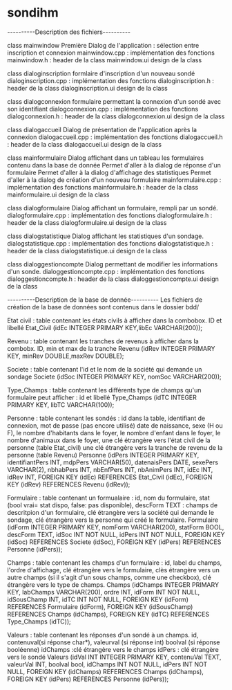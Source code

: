 # sondihm
----------Description des fichiers----------

class mainwindow
Première Dialog de l'application : sélection entre inscription et connexion
mainwindow.cpp : implémentation des fonctions
mainwindow.h : header de la class
mainwindow.ui design de la class

class dialoginscription
formlaire d'inscription d'un nouveau sondé
dialoginscription.cpp : implémentation des fonctions
dialoginscription.h : header de la class
dialoginscription.ui design de la class

class dialogconnexion
formulaire permettant la connexion d'un sondé avec son identifiant
dialogconnexion.cpp : implémentation des fonctions
dialogconnexion.h : header de la class
dialogconnexion.ui design de la class

class dialogaccueil
Dialog de présentation de l'application après la connexion
dialogaccueil.cpp : implémentation des fonctions
dialogaccueil.h : header de la class
dialogaccueil.ui design de la class

class mainformulaire
Dialog affichant dans un tableau les formulaires contenu dans la base de donnée
Permet d'aller à la dialog de réponse d'un formulaire
Permet d'aller à la dialog d'affichage des statistiques
Permet d'aller à la dialog de création d'un nouveau formulaire
mainformulaire.cpp : implémentation des fonctions
mainformulaire.h : header de la class
mainformulaire.ui design de la class

class dialogformulaire
Dialog affichant un formulaire, rempli par un sondé.
dialogformulaire.cpp : implémentation des fonctions
dialogformulaire.h : header de la class
dialogformulaire.ui design de la class

class dialogstatistique
Dialog affichant les statistiques d'un sondage.
dialogstatistique.cpp : implémentation des fonctions
dialogstatistique.h : header de la class
dialogstatistique.ui design de la class

class dialoggestioncompte
Dialog permettant de modifier les informations d'un sonde.
dialoggestioncompte.cpp : implémentation des fonctions
dialoggestioncompte.h : header de la class
dialoggestioncompte.ui design de la class

----------Description de la base de donnée----------
Les fichiers de création de la base de données sont contenus dans le dossier bdd/

Etat civil : table contenant les états civils à afficher dans la combobox. ID et libellé
Etat_Civil (idEc  INTEGER PRIMARY KEY,libEc VARCHAR(200));

Revenu : table contenant les tranches de revenus à afficher dans la combobx. ID, min et max de la tranche
Revenu (idRev INTEGER PRIMARY KEY, minRev DOUBLE,maxRev DOUBLE);

Societe : table contenant l'id et le nom de la société qui demande un sondage
Societe (idSoc INTEGER PRIMARY KEY, nomSoc VARCHAR(200));

Type_Champs : table contenant les différents type de champs qu'un formulaire peut afficher : id et libellé
Type_Champs (idTC INTEGER PRIMARY KEY, libTC VARCHAR(100));

Personne : table contenant les sondés : id dans la table, identifiant de connexion, mot de passe (pas encore utilisé)
                                        date de naissance, sexe (H ou F), le nombre d'habitants dans le foyer, 
                                        le nombre d'enfant dans le foyer, le nombre d'animaux dans le foyer,
                                        une clé étrangère vers l'état civil de la personne (table Etat_civil)
                                        une clé étrangère vers la tranche de revenu de la personne (table Revenu)
Personne (idPers INTEGER PRIMARY KEY, identifiantPers INT, mdpPers VARCHAR(50), datenaisPers DATE,
         sexePers VARCHAR(2), nbhabPers INT, nbEnfPers INT, nbAnimPers INT, idEc INT, idRev INT,
         FOREIGN KEY (idEc) REFERENCES Etat_Civil (idEc), FOREIGN KEY (idRev) REFERENCES Revenu (idRev));

Formulaire : table contenant un formualaire : id, nom du formulaire, stat (bool vrai= stat dispo, false: pas disponible),
					      descForm TEXT : champs de descritpion d'un formulaire,
                                              clé étrangère vers la société qui demande le sondage,
                                              clé étrangère vers la personne qui créé le formulaire.
Formulaire (idForm INTEGER PRIMARY KEY, nomForm VARCHAR(200), statForm BOOL, descForm TEXT, idSoc INT NOT NULL, idPers INT NOT NULL,
            FOREIGN KEY (idSoc) REFERENCES Societe (idSoc), FOREIGN KEY (idPers) REFERENCES Personne (idPers));

Champs : table contenant les champs d'un formulaire : id, label du champs, l'ordre d'affichage, clé étrangère vers le formulaire,
						      clès étrangère vers un autre champs (si il s'agit d'un sous champs, 
						      comme une checkbox),
						      clé étrangère vers le type de champs.
Champs (idChamps INTEGER PRIMARY KEY, labChamps VARCHAR(200), ordre INT, idForm INT NOT NULL, idSousChamp INT,
       idTC INT NOT NULL, FOREIGN KEY (idForm) REFERENCES Formulaire (idForm),
       FOREIGN KEY (idSousChamp) REFERENCES Champs (idChamps), FOREIGN KEY (idTC) REFERENCES Type_Champs (idTC));  

Valeurs : table contenant les réponses d'un sondé à un champs. id, contenuval(si réponse char*), 
								valeurval (si réponse int)
								boolval (si réponse booléenne)
								idChamps :clé étrangère vers le champs
								idPers : clé étrangère vers le sondé
Valeurs (idVal INT INTEGER PRIMARY KEY, contenuVal TEXT, valeurVal INT, boolval bool, idChamps INT NOT NULL,
         idPers INT NOT NULL, FOREIGN KEY (idChamps) REFERENCES Champs (idChamps), FOREIGN KEY (idPers) REFERENCES Personne (idPers));